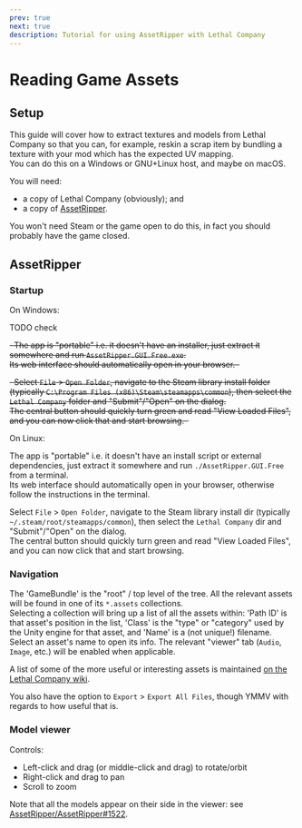 ```yaml
---
prev: true
next: true
description: Tutorial for using AssetRipper with Lethal Company
---
```


# Reading Game Assets

## Setup

This guide will cover how to extract textures and models from Lethal Company so that you can,
for example, reskin a scrap item by bundling a texture with your mod which has the expected UV mapping.  
You can do this on a Windows or GNU+Linux host, and maybe on macOS.

You will need:
- a copy of Lethal Company (obviously); and
- a copy of [AssetRipper](https://github.com/AssetRipper/AssetRipper/releases/latest).

You won't need Steam or the game open to do this, in fact you should probably have the game closed.

## AssetRipper

### Startup

On Windows:

TODO check

~~&nbsp;
The app is "portable" i.e. it doesn't have an installer,
just extract it somewhere and run `AssetRipper.GUI.Free.exe`.  
Its web interface should automatically open in your browser.
&nbsp;~~

~~&nbsp;
Select `File` > `Open Folder`, navigate to the Steam library install folder (typically `C:\Program Files (x86)\Steam\steamapps\common`),
then select the `Lethal Company` folder and "Submit"/"Open" on the dialog.  
The central button should quickly turn green and read "View Loaded Files", and you can now click that and start browsing.
&nbsp;~~

On Linux:

The app is "portable" i.e. it doesn't have an install script or external dependencies,
just extract it somewhere and run `./AssetRipper.GUI.Free` from a terminal.  
Its web interface should automatically open in your browser, otherwise follow the instructions in the terminal.

Select `File` > `Open Folder`, navigate to the Steam library install dir (typically `~/.steam/root/steamapps/common`),
then select the `Lethal Company` dir and "Submit"/"Open" on the dialog.  
The central button should quickly turn green and read "View Loaded Files", and you can now click that and start browsing.

### Navigation

The 'GameBundle' is the "root" / top level of the tree. All the relevant assets will be found in one of its `*.assets` collections.  
Selecting a collection will bring up a list of all the assets within: 'Path ID' is that asset's position in the list,
'Class' is the "type" or "category" used by the Unity engine for that asset, and 'Name' is a (not unique!) filename.  
Select an asset's name to open its info. The relevant "viewer" tab (`Audio`, `Image`, etc.) will be enabled when applicable.

A list of some of the more useful or interesting assets is maintained [on the Lethal Company wiki](https://lethal.miraheze.org/wiki/Game_asset_paths).

You also have the option to `Export` > `Export All Files`, though YMMV with regards to how useful that is.

### Model viewer

Controls:
- Left-click and drag (or middle-click and drag) to rotate/orbit
- Right-click and drag to pan
- Scroll to zoom

Note that all the models appear on their side in the viewer: see [AssetRipper/AssetRipper#1522](https://github.com/AssetRipper/AssetRipper/issues/1522).
